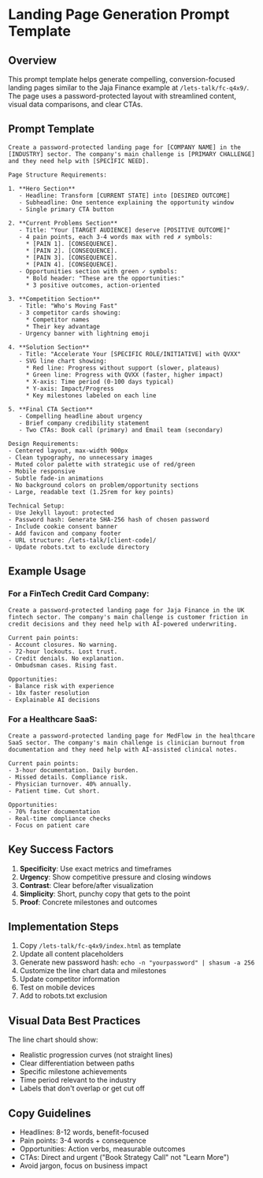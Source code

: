 # Landing Page Generation Prompt Template

## Overview
This prompt template helps generate compelling, conversion-focused landing pages similar to the Jaja Finance example at `/lets-talk/fc-q4x9/`. The page uses a password-protected layout with streamlined content, visual data comparisons, and clear CTAs.

## Prompt Template

```
Create a password-protected landing page for [COMPANY NAME] in the [INDUSTRY] sector. The company's main challenge is [PRIMARY CHALLENGE] and they need help with [SPECIFIC NEED].

Page Structure Requirements:

1. **Hero Section**
   - Headline: Transform [CURRENT STATE] into [DESIRED OUTCOME]
   - Subheadline: One sentence explaining the opportunity window
   - Single primary CTA button

2. **Current Problems Section**
   - Title: "Your [TARGET AUDIENCE] deserve [POSITIVE OUTCOME]"
   - 4 pain points, each 3-4 words max with red ✗ symbols:
     * [PAIN 1]. [CONSEQUENCE].
     * [PAIN 2]. [CONSEQUENCE].
     * [PAIN 3]. [CONSEQUENCE].
     * [PAIN 4]. [CONSEQUENCE].
   - Opportunities section with green ✓ symbols:
     * Bold header: "These are the opportunities:"
     * 3 positive outcomes, action-oriented

3. **Competition Section**
   - Title: "Who's Moving Fast"
   - 3 competitor cards showing:
     * Competitor names
     * Their key advantage
   - Urgency banner with lightning emoji

4. **Solution Section**
   - Title: "Accelerate Your [SPECIFIC ROLE/INITIATIVE] with QVXX"
   - SVG line chart showing:
     * Red line: Progress without support (slower, plateaus)
     * Green line: Progress with QVXX (faster, higher impact)
     * X-axis: Time period (0-100 days typical)
     * Y-axis: Impact/Progress
     * Key milestones labeled on each line

5. **Final CTA Section**
   - Compelling headline about urgency
   - Brief company credibility statement
   - Two CTAs: Book call (primary) and Email team (secondary)

Design Requirements:
- Centered layout, max-width 900px
- Clean typography, no unnecessary images
- Muted color palette with strategic use of red/green
- Mobile responsive
- Subtle fade-in animations
- No background colors on problem/opportunity sections
- Large, readable text (1.25rem for key points)

Technical Setup:
- Use Jekyll layout: protected
- Password hash: Generate SHA-256 hash of chosen password
- Include cookie consent banner
- Add favicon and company footer
- URL structure: /lets-talk/[client-code]/
- Update robots.txt to exclude directory
```

## Example Usage

### For a FinTech Credit Card Company:
```
Create a password-protected landing page for Jaja Finance in the UK fintech sector. The company's main challenge is customer friction in credit decisions and they need help with AI-powered underwriting.

Current pain points:
- Account closures. No warning.
- 72-hour lockouts. Lost trust.
- Credit denials. No explanation.
- Ombudsman cases. Rising fast.

Opportunities:
- Balance risk with experience
- 10x faster resolution
- Explainable AI decisions
```

### For a Healthcare SaaS:
```
Create a password-protected landing page for MedFlow in the healthcare SaaS sector. The company's main challenge is clinician burnout from documentation and they need help with AI-assisted clinical notes.

Current pain points:
- 3-hour documentation. Daily burden.
- Missed details. Compliance risk.
- Physician turnover. 40% annually.
- Patient time. Cut short.

Opportunities:
- 70% faster documentation
- Real-time compliance checks
- Focus on patient care
```

## Key Success Factors

1. **Specificity**: Use exact metrics and timeframes
2. **Urgency**: Show competitive pressure and closing windows
3. **Contrast**: Clear before/after visualization
4. **Simplicity**: Short, punchy copy that gets to the point
5. **Proof**: Concrete milestones and outcomes

## Implementation Steps

1. Copy `/lets-talk/fc-q4x9/index.html` as template
2. Update all content placeholders
3. Generate new password hash: `echo -n "yourpassword" | shasum -a 256`
4. Customize the line chart data and milestones
5. Update competitor information
6. Test on mobile devices
7. Add to robots.txt exclusion

## Visual Data Best Practices

The line chart should show:
- Realistic progression curves (not straight lines)
- Clear differentiation between paths
- Specific milestone achievements
- Time period relevant to the industry
- Labels that don't overlap or get cut off

## Copy Guidelines

- Headlines: 8-12 words, benefit-focused
- Pain points: 3-4 words + consequence
- Opportunities: Action verbs, measurable outcomes
- CTAs: Direct and urgent ("Book Strategy Call" not "Learn More")
- Avoid jargon, focus on business impact